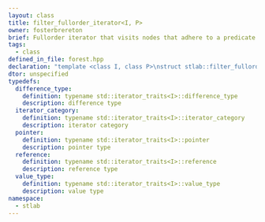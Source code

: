 ```yaml
---
layout: class
title: filter_fullorder_iterator<I, P>
owner: fosterbrereton
brief: Fullorder iterator that visits nodes that adhere to a predicate
tags:
  - class
defined_in_file: forest.hpp
declaration: "template <class I, class P>\nstruct stlab::filter_fullorder_iterator;"
dtor: unspecified
typedefs:
  difference_type:
    definition: typename std::iterator_traits<I>::difference_type
    description: difference type
  iterator_category:
    definition: typename std::iterator_traits<I>::iterator_category
    description: iterator category
  pointer:
    definition: typename std::iterator_traits<I>::pointer
    description: pointer type
  reference:
    definition: typename std::iterator_traits<I>::reference
    description: reference type
  value_type:
    definition: typename std::iterator_traits<I>::value_type
    description: value type
namespace:
  - stlab
---
```

